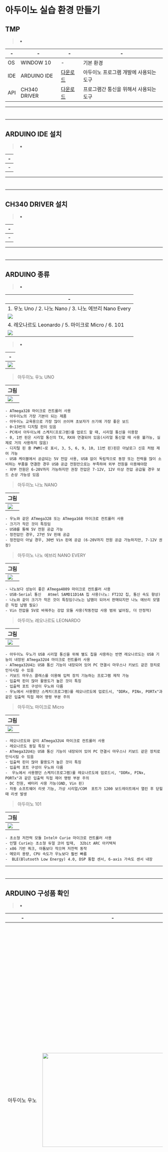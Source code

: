 # 아두이노 실습 환경 만들기

TMP
---
> - <br>

|-|-|-|-|
|-|-|-|-|
|OS|WINDOW 10|-|기본 환경|
|IDE|ARDUINO IDE|[다운로드](https://www.arduino.cc/en/software)|아두이노 프로그램 개발에 사용되는 도구|
|API|CH340 DRIVER|[다운로드](https://sparks.gogo.co.nz/ch340.html)|프로그램간 통신을 위해서 사용되는 도구|


---
#
---

ARDUINO IDE 설치
---
> - <br>

|-|
|-|
|-|

---
#
---

CH340 DRIVER 설치
---
> - <br>

|-|
|-|
|-|

---
#
---

ARDUINO 종류 
---


> - <br>

|-|
|-|
|1. 우노 Uno / 2. 나노 Nano / 3. 나노 에브리 Nano Every|
|<img src="IMG/04/1.jpg" />|
|4. 레오나르도 Leonardo / 5. 마이크로 Micro / 6. 101|
|<img src="IMG/04/1-2.jpg" />|


> - <br>

|-|
|-|
|<img src="IMG/04/2.jpg" />|


> 아두이노 우노 UNO <br>

|그림|
|-|
|<img src="IMG/04/3.jpg" />|

```
- ATmega328 마이크로 컨트롤러 사용
- 아두이노의 가장 기본이 되는 제품
- 아두이노 교육용으로 가장 많이 쓰이며 초보자가 쓰기에 가장 좋은 보드
- 0~13번의 디지털 핀이 있음
- PC에서 아두이노에 스케치(프로그램)를 업로드 할 때, 시리얼 통신을 이용함
- 0, 1번 핀은 시리얼 통신의 TX, RX와 연결되어 있음(시리얼 통신할 때 사용 불가능, 실제로 거의 사용하지 않음)
- 디지털 핀 중 PWM(~로 표시, 3, 5, 6, 9, 10, 11번 핀)핀은 아날로그 신호 처럼 제어 가능
- USB 케이블에서 공급되는 5V 전압 사용, USB 없이 독립적으로 동장 또는 전력을 많이 소비하는 부품을 연결한 경우 USB 공급 전원만으로는 부족하여 외부 전원을 이용해야함
- 외부 전원은 6-20V까지 가능하지만 권장 전압은 7-12V, 12V 이상 전압 공급될 경우 보드 손상 가능성 있음
```

> 아두이노 나노 NANO <br>

|그림|
|-|
|<img src="IMG/04/4.jpg" />|
```
- 우노와 같은 ATmega328 또는 ATmega168 마이크로 컨트롤러 사용
- 크기가 작은 것이 특징임
- USB를 통해 5V 전원 공급 가능
- 정전압인 경우, 27번 5V 핀에 공급
- 정전압이 아닐 경우, 30번 Vin 핀에 공급 (6-20V까지 전원 공급 가능하지만, 7-12V 권장)
```

> 아두이노 나노 에브리 NANO EVERY <br>

|그림|
|-|
|<img src="IMG/04/5.jpg" />|
```
- 나노보다 성능이 좋은 ATmega4809 마이크로 컨트롤러 사용
- USB-Serial 통신   Atmel SAMD11D14A 칩 사용(나노: FT232 칩, 통신 속도 향상)
- 나노와 같이 크기가 작은 것이 특징임(나노는 납땜이 되어서 판매되지만 나노 에브리 모델은 직접 납땜 필요)
- Vin 전압을 5V로 바꿔주는 강압 모듈 사용(작동전압 사용 범위 넓어짐, 더 안정적)
```


> 아두이노 레오나르도 LEONARDO <br>

|그림|
|-|
|<img src="IMG/04/6.jpg" />|
```
- 아두이노 우노가 USB 시리얼 통신을 위해 별도 칩을 사용하는 반면 레오나르도는 USB 기능이 내장된 ATmega32U4 마이크로 컨트롤러 사용
- ATmega32U4는 USB 통신 기능이 내장되어 있어 PC 연결시 마우스나 키보드 같은 장치로 인식시킬 수 있음
- 키보드 마우스 클래스를 이용해 입력 장치 기능하는 프로그램 제작 가능
- 입출력 핀이 많아 활용도가 높은 것이 특징
- 입출력 포트 구성이 우노와 다름
- 우노에서 사용했던 스케치(프로그램)를 레오나르도에 업로드시, "DDRx, PINx, PORTx"과 같은 입출력 직접 제어 명령 부분 주의
```

> 아두이노 마이크로 Micro  <br>

|그림|
|-|
|<img src="IMG/04/7.jpg" />|
```
- 레오나르도와 같이 ATmega32U4 마이크로 컨트롤러 사용
- 레오나르도 동일 특징 ▽
- ATmega32U4는 USB 통신 기능이 내장되어 있어 PC 연결시 마우스나 키보드 같은 장치로 인식시킬 수 있음
- 입출력 핀이 많아 활용도가 높은 것이 특징
- 입출력 포트 구성이 우노와 다름
-  우노에서 사용했던 스케치(프로그램)를 레오나르도에 업로드시, "DDRx, PINx, PORTx"과 같은 입출력 직접 제어 명령 부분 주의
- DC 전원, 배터리 사용 가능(GND, Vin 핀)
- 자동 소프트웨어 리셋 기능, 가상 시리얼/COM  포트가 1200 보드레이트에서 열린 후 닫힐 때 리셋 발생
```

> 아두이노 101   <br>

|그림|
|-|
|<img src="IMG/04/8.jpg" />|
```
- 초소형 저전력 모듈 Intel® Curie 마이크로 컨트롤러 사용
- 인텔 Curie는 초소형 듀얼 코어 탑재,  32bit ARC 아키텍쳐
- x86 기반 쿼크, 아톰보다 작으며 저전력 동작
- 메모리 용량, CPU 속도가 우노보다 훨씬 빠름
-  BLE(Blutooth Low Energy) 4.0, DSP 통합 센서, 6-axis 가속도 센서 내장
```


---
#
---

ARDUINO 구성품 확인
---
> - <br>

|-|-|-|-|
|-|-|-|-|
|아두이노 우노|<img width=450px height=300px src="IMG/05/1.png" /> | 가장 많이 사용이 되는 아두이노로서 간편하게 처음부터 작동을 시작하고 싶을때는<br> 그림의 왼쪽 상단 빨간 버튼(Reset)을 누르면 다시 아두이노를 시작할 수 있습니다. <br>PC와는 USB로 연결을 하고, PC와의 연결은 프로그램 업로드와 5V 전원 공급을 합니다.<br> 그리고 아두이노에 기다란 핀을 꽂을 수 있는 검은색 단자가 있는데 <br>이 부분에 부품이나 핀을 연결해 부품의 특성에 맞게<br>디지털이나 아날로그 2가지 방법으로 사용을 할 수 있습니다.|-|
|디지털<br>(Digital)|<img width=450px  src="IMG/05/2.png" /> | 디지털 부분은 0 - 13번 까지 존재를 합니다.<br> 기본적으로 0과 1번은 PC와의 연결에 사용하는 것이고,<br>  실제로 사용가능한 단자는 2 - 13까지 입니다.<br>  숫자 앞에 '~' 물결 표시가 있는 것은 전원을 켜고 끄는 것을 조절할 수 있는 부분입니다.<br>  예를 들어서 전원을 반만 켜고 싶다면 ~표시가 있는 단자를 활용하여 사용할 수 있습니다. <br> 그리고 GND는 GROUND의 약자로서 기준 전압을 잡는 것을 말합니다. <br> 중학교때 땅과의 접지를 통하여 0V를 기준으로 다른 부분의 전압을 구할 수 있는 것을 알 수 있었습니다. <br> 그와 같은 개념이라고 생각하시면 될 것 같습니다. |-|
|아날로그<br>(Analog)|<img width=450px  src="IMG/05/3.png" /> |아날로그 부분은 A0~A5까지 있습니다.<br>디지털과 같이 값이 단순히 켜지거나 꺼진 경우 처럼 처리를 하는 것이 아니라 값들을 조절 할 수 있습니다. |-|
|파워<br>Power)|<img width=450px src="IMG/05/4.png" /> |POWER 부분은 3V3은 3.3볼트 전원, 5V는 5볼트 전원을 의미합니다.<br> 3V3나 5V가 전원이 되고 이것은 +전극 부분에 해당합니다.<br> 전기는 +와 -전극이 있는데 - 전극에 해당하는 것이 GND입니다.<br>따라서 연결에 주의하여 하지 않으면 5V같은 경우에는 PC에서 아두이노를 인식하지 못하거나 부품을 망가뜨릴 수도 있습니다.|-|
|브레드 보드(Bread Board)|<img width=450px src="IMG/05/5.png" /> |다음 그림은 브레드 보드로서 흔히 빵판이라고 불립니다.<br>일반적으로 전기인두를 이용해서 납땜을 해야하지만 쉽게 연결하여 값들을 쉽게 확인할 수 있도록 만들어 주는 것입니다. |-|
|점퍼선(Jumper Wires)|<img width=450px  src="IMG/05/6.png" /> |점퍼선은 보통 65개의 선으로 이루어져 65점퍼선으로 불리기도 합니다.<br>길이가 다양하고 아두이노와 브레드보드를 연결하는데 많이 사용합니다. |-|
|듀폰 케이블<br>MtoF(Male to Female)|<img width=450px   src="IMG/05/7.png" /> |듀폰 케이블 중에 핀을 꽂을 수 있는 경우로서<br> 부품의 모양이 큰 경우 자주 사용되는 케이블입니다. |-|
|듀폰 케이블<br>MtoM(Male to Male)|<img width=450px  src="IMG/05/8.png" /> |양쪽 모두 튀어나온 케이블로서 점퍼선과 동일한 <br>기능을 하지만 선이 깔끔하고 연결이 잘 되는 장점이 있습니다. 단점이라면 가격이 약간 비쌉니다.|-|
|아두이노 우노용 케이블|<img width=450px   src="IMG/05/9.png" /> |주로 아두이노 우노에 사용되는 케이블로서 'B type USB' 라고 불립니다. |-|
|LED<br>(Light Emitting Diode)|<img width=450px  src="IMG/05/10.png" /> |옆 그림은 LED로서 긴 다리가 +전극을 연결하고 짧은 다리에 -전극을 연결하면 불이 들어옵니다.<br> 크기 모양 다리의 개수에 따라서 종류도 다양합니다.<br> 그리고 LED는 외부 충격에 대해서 강한 내구성과 긴 수명을 가지고 있고,<br> 낮은 전압/ 전류로 밝은 빛을 얻을 수 있습니다.<br> 이러한 특징으로 인해서 다양한 분야에 사용이 되고 있습니다. |-|
|저항<br>(Resistance)|<img width=450px   src="IMG/05/11.png" /> |저항은 말 그대로 전류가 흐르는 것에 대해서 저항한 다는 말로 전류를 줄여주기 위해서 사용합니다.<br>  이전에 5V 전류를 사용하는 것은 위험하다고 말한 적이 있습니다.<br>  그러한 경우에 저항을 사용하면 5V에 직접 연결을 하더라도 문제없이 작동을 할 수 있습니다.<br>  일반적으로 옴(Ω) 이라는 단위를 사용하고, 사용 환경에 따라 다양한 저항을 사용합니다.|-|
|버튼<br>(Button)|<img width=450px  src="IMG/05/12.jpg" /> |스위치라고 부르는 버튼은 끊어진 두 접점을 연결하는 역할을 합니다.<br>누르면 전류가 흘러서 어떠한 기능을 할 수 있게 되고 버튼을 떼면 다시 꺼지는 그런 기능을 합니다.<br>일반적으로 브레드 보드에 4개의 다리로 연결하여 작동시키기 때문에<br>너무 많은 사용은 지양해야 할 것 같습니다.|-|



---
#
---

